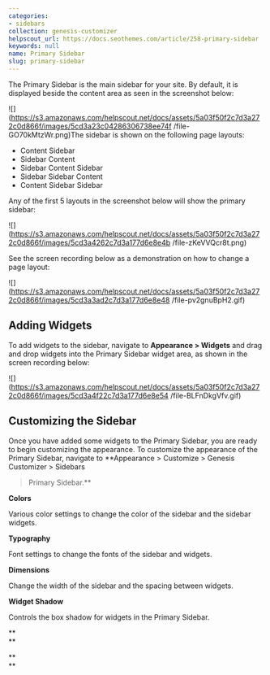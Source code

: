 ```yaml
---
categories:
- sidebars
collection: genesis-customizer
helpscout_url: https://docs.seothemes.com/article/258-primary-sidebar
keywords: null
name: Primary Sidebar
slug: primary-sidebar
---
```

The Primary Sidebar is the main sidebar for your site. By default, it is
displayed beside the content area as seen in the screenshot below:

![](https://s3.amazonaws.com/helpscout.net/docs/assets/5a03f50f2c7d3a272c0d866f/images/5cd3a23c04286306738ee74f
/file-GO70kMtzWr.png)The sidebar is shown on the following page layouts:

  * Content Sidebar
  * Sidebar Content
  * Sidebar Content Sidebar
  * Sidebar Sidebar Content
  * Content Sidebar Sidebar

Any of the first 5 layouts in the screenshot below will show the primary
sidebar:

![](https://s3.amazonaws.com/helpscout.net/docs/assets/5a03f50f2c7d3a272c0d866f/images/5cd3a4262c7d3a177d6e8e4b
/file-zKeVVQcr8t.png)

See the screen recording below as a demonstration on how to change a page
layout:

![](https://s3.amazonaws.com/helpscout.net/docs/assets/5a03f50f2c7d3a272c0d866f/images/5cd3a3ad2c7d3a177d6e8e48
/file-pv2gnuBpH2.gif)

## Adding Widgets

To add widgets to the sidebar, navigate to **Appearance > Widgets** and drag
and drop widgets into the Primary Sidebar widget area, as shown in the screen
recording below:

![](https://s3.amazonaws.com/helpscout.net/docs/assets/5a03f50f2c7d3a272c0d866f/images/5cd3a4f22c7d3a177d6e8e54
/file-BLFnDkgVfv.gif)

## Customizing the Sidebar

Once you have added some widgets to the Primary Sidebar, you are ready to
begin customizing the appearance. To customize the appearance of the Primary
Sidebar, navigate to **Appearance > Customize > Genesis Customizer > Sidebars
> Primary Sidebar.**

 **Colors**

Various color settings to change the color of the sidebar and the sidebar
widgets.

 **Typography**

Font settings to change the fonts of the sidebar and widgets.

 **Dimensions**

Change the width of the sidebar and the spacing between widgets.

 **Widget Shadow**

Controls the box shadow for widgets in the Primary Sidebar.

 **  
**

 **  
**

